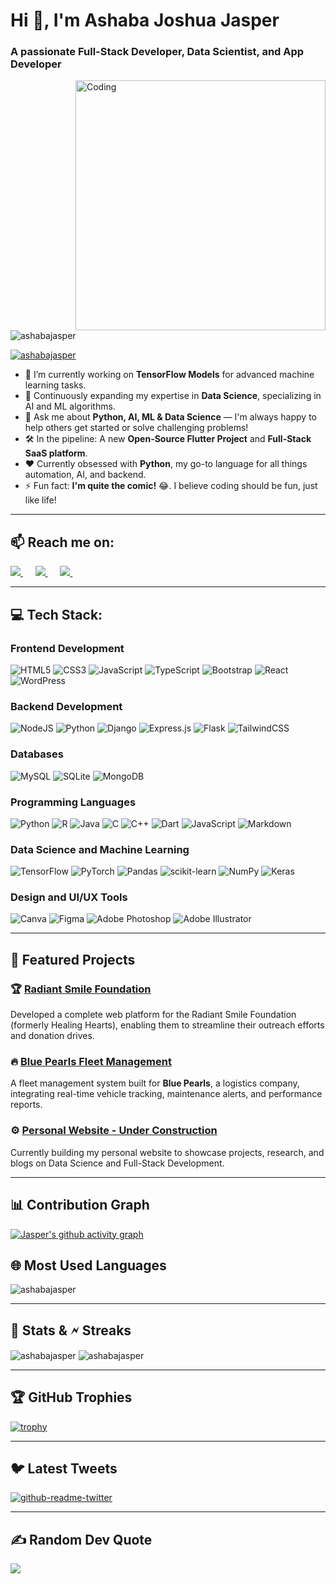 # Hi 👋, I'm Ashaba Joshua Jasper
            
### A passionate Full-Stack Developer, Data Scientist, and App Developer
       
<img align="right" alt="Coding" width="400" src="https://camo.githubusercontent.com/8189e5e3e5c0848ed6d22ea591e0cf962323ec716135617e1a3e25aae9cfe71d/68747470733a2f2f74656368737461636b2d67656e657261746f722e76657263656c2e6170702f707974686f6e2d69636f6e2e737667" />
 
<p align="left"> 
  <img src="https://komarev.com/ghpvc/?username=AshabaJasper&label=Profile%20views&color=0e75b6&style=flat" alt="ashabajasper" /> 
</p>
 
<p align="left"> 
  <a href="https://twitter.com/ashaba_jasper" target="_blank">
    <img src="https://img.shields.io/twitter/follow/ashaba_jasper?logo=twitter&style=for-the-badge" alt="ashabajasper" />
  </a> 
</p>

- 🔭 I’m currently working on **TensorFlow Models** for advanced machine learning tasks.
- 🌱 Continuously expanding my expertise in **Data Science**, specializing in AI and ML algorithms.
- 💬 Ask me about **Python, AI, ML & Data Science** — I'm always happy to help others get started or solve challenging problems!
- 🛠️ In the pipeline: A new **Open-Source Flutter Project** and **Full-Stack SaaS platform**.
- ❤️ Currently obsessed with **Python**, my go-to language for all things automation, AI, and backend.
- ⚡ Fun fact: **I'm quite the comic!** 😂. I believe coding should be fun, just like life!

---

<h2 align="left">📫 Reach me on:</h2>
<p align="left">
   <a target="_blank" href="https://www.linkedin.com/in/ashaba-jasper-29621b241/">
     <img src="https://img.shields.io/badge/linkedin-%230077B5.svg?&style=for-the-badge&logo=linkedin&logoColor=white" />
   </a>&nbsp;&nbsp;&nbsp;&nbsp;
   <a target="_blank" href="https://twitter.com/ashaba_jasper">
     <img src="https://img.shields.io/badge/twitter-%231DA1F2.svg?&style=for-the-badge&logo=twitter&logoColor=white" />
   </a>&nbsp;&nbsp;&nbsp;&nbsp;
   <a href="mailto:ashabajasper@gmail.com?subject=Hello%20Ashaba,%20From%20Github">
     <img src="https://img.shields.io/badge/gmail-%23D14836.svg?&style=for-the-badge&logo=gmail&logoColor=white" />
   </a>&nbsp;&nbsp;&nbsp;&nbsp;
</p>

---

## 💻 Tech Stack:

### Frontend Development
![HTML5](https://img.shields.io/badge/html5-%23E34F26.svg?style=for-the-badge&logo=html5&logoColor=white)
![CSS3](https://img.shields.io/badge/css3-%231572B6.svg?style=for-the-badge&logo=css3&logoColor=white)
![JavaScript](https://img.shields.io/badge/javascript-%23323330.svg?style=for-the-badge&logo=javascript&logoColor=%23F7DF1E)
![TypeScript](https://img.shields.io/badge/typescript-%23007ACC.svg?style=for-the-badge&logo=typescript&logoColor=white)
![Bootstrap](https://img.shields.io/badge/bootstrap-%23563D7C.svg?style=for-the-badge&logo=bootstrap&logoColor=white)
![React](https://img.shields.io/badge/react-%2320232a.svg?style=for-the-badge&logo=react&logoColor=%2361DAFB)
![WordPress](https://img.shields.io/badge/WordPress-%23117AC9.svg?style=for-the-badge&logo=WordPress&logoColor=white)

### Backend Development
![NodeJS](https://img.shields.io/badge/node.js-6DA55F?style=for-the-badge&logo=node.js&logoColor=white)
![Python](https://img.shields.io/badge/python-3670A0?style=for-the-badge&logo=python&logoColor=ffdd54)
![Django](https://img.shields.io/badge/django-%23092E20.svg?style=for-the-badge&logo=django&logoColor=white)
![Express.js](https://img.shields.io/badge/express.js-%23404d59.svg?style=for-the-badge&logo=express&logoColor=%2361DAFB)
![Flask](https://img.shields.io/badge/flask-%23000.svg?style=for-the-badge&logo=flask&logoColor=white)
![TailwindCSS](https://img.shields.io/badge/tailwindcss-%2338B2AC.svg?style=for-the-badge&logo=tailwind-css&logoColor=white)

### Databases
![MySQL](https://img.shields.io/badge/mysql-%2300f.svg?style=for-the-badge&logo=mysql&logoColor=white)
![SQLite](https://img.shields.io/badge/sqlite-%2307405e.svg?style=for-the-badge&logo=sqlite&logoColor=white)
![MongoDB](https://img.shields.io/badge/MongoDB-%234ea94b.svg?style=for-the-badge&logo=mongodb&logoColor=white)

### Programming Languages
![Python](https://img.shields.io/badge/python-3670A0?style=for-the-badge&logo=python&logoColor=ffdd54)
![R](https://img.shields.io/badge/r-%23276DC3.svg?style=for-the-badge&logo=r&logoColor=white)
![Java](https://img.shields.io/badge/java-%23ED8B00.svg?style=for-the-badge&logo=java&logoColor=white)
![C](https://img.shields.io/badge/c-%2300599C.svg?style=for-the-badge&logo=c&logoColor=white)
![C++](https://img.shields.io/badge/c++-%2300599C.svg?style=for-the-badge&logo=c%2B%2B&logoColor=white)
![Dart](https://img.shields.io/badge/dart-%230175C2.svg?style=for-the-badge&logo=dart&logoColor=white)
![JavaScript](https://img.shields.io/badge/javascript-%23323330.svg?style=for-the-badge&logo=javascript&logoColor=%23F7DF1E)
![Markdown](https://img.shields.io/badge/markdown-%23000000.svg?style=for-the-badge&logo=markdown&logoColor=white)

### Data Science and Machine Learning
![TensorFlow](https://img.shields.io/badge/TensorFlow-%23FF6F00.svg?style=for-the-badge&logo=TensorFlow&logoColor=white)
![PyTorch](https://img.shields.io/badge/PyTorch-%23EE4C2C.svg?style=for-the-badge&logo=PyTorch&logoColor=white)
![Pandas](https://img.shields.io/badge/pandas-%23150458.svg?style=for-the-badge&logo=pandas&logoColor=white)
![scikit-learn](https://img.shields.io/badge/scikit--learn-%23F7931E.svg?style=for-the-badge&logo=scikit-learn&logoColor=white)
![NumPy](https://img.shields.io/badge/numpy-%23013243.svg?style=for-the-badge&logo=numpy&logoColor=white)
![Keras](https://img.shields.io/badge/Keras-%23D00000.svg?style=for-the-badge&logo=Keras&logoColor=white)

### Design and UI/UX Tools
![Canva](https://img.shields.io/badge/Canva-%2300C4CC.svg?style=for-the-badge&logo=Canva&logoColor=white)
![Figma](https://img.shields.io/badge/figma-%23F24E1E.svg?style=for-the-badge&logo=figma&logoColor=white)
![Adobe Photoshop](https://img.shields.io/badge/adobephotoshop-%2331A8FF.svg?style=for-the-badge&logo=adobephotoshop&logoColor=white)
![Adobe Illustrator](https://img.shields.io/badge/adobe%20illustrator-%23FF9A00.svg?style=for-the-badge&logo=adobe%20illustrator&logoColor=white)

---

## 🚀 Featured Projects

### 🏆 [Radiant Smile Foundation](https://github.com/AshabaJasper/RadiantSmileFoundation)
Developed a complete web platform for the Radiant Smile Foundation (formerly Healing Hearts), enabling them to streamline their outreach efforts and donation drives.

### 🔥 [Blue Pearls Fleet Management](https://github.com/AshabaJasper/BluePearlsFleet)
A fleet management system built for **Blue Pearls**, a logistics company, integrating real-time vehicle tracking, maintenance alerts, and performance reports.

### ⚙️ [Personal Website - Under Construction](https://github.com/AshabaJasper/PersonalSite)
Currently building my personal website to showcase projects, research, and blogs on Data Science and Full-Stack Development.

---

## 📊 Contribution Graph

[![Jasper's github activity graph](https://github-readme-activity-graph.vercel.app/graph?username=AshabaJasper&theme=xcode)](https://github.com/AshabaJasper/github-readme-activity-graph)

## 🌐 Most Used Languages

<p><img align="center" src="https://github-readme-stats.vercel.app/api/top-langs?username=AshabaJasper&show_icons=true&locale=en&layout=compact&theme=tokyonight" alt="ashabajasper" /></p>
  
---

## 📗 Stats & 🗲 Streaks

<p><img align="center" src="https://github-readme-stats.vercel.app/api?username=AshabaJasper&show_icons=true&locale=en&theme=tokyonight" alt="ashabajasper" /> 
<img align="center" src="https://github-readme-streak-stats.herokuapp.com/?user=AshabaJasper&&theme=tokyonight" alt="ashabajasper" /></p>

---

## 🏆 GitHub Trophies

[![trophy](https://github-profile-trophy.vercel.app/?username=AshabaJasper&row=1&theme=tokyonight)](https://github.com/AshabaJasper/github-profile-trophy)

---

## 🐦 Latest Tweets

[![github-readme-twitter](https://github-readme-twitter.gazf.vercel.app/api?id=ashaba_jasper&layout=wide)](https://twitter.com/ashaba_jasper)

---

## ✍️ Random Dev Quote

![](https://quotes-github-readme.vercel.app/api?type=horizontal&theme=radical)

